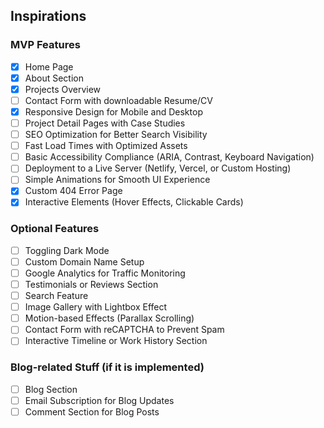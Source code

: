 ## Inspirations

### MVP Features

- [x] Home Page
- [x] About Section
- [x] Projects Overview
- [ ] Contact Form with downloadable Resume/CV
- [x] Responsive Design for Mobile and Desktop
- [ ] Project Detail Pages with Case Studies
- [ ] SEO Optimization for Better Search Visibility
- [ ] Fast Load Times with Optimized Assets
- [ ] Basic Accessibility Compliance (ARIA, Contrast, Keyboard Navigation)
- [ ] Deployment to a Live Server (Netlify, Vercel, or Custom Hosting)
- [ ] Simple Animations for Smooth UI Experience
- [x] Custom 404 Error Page
- [x] Interactive Elements (Hover Effects, Clickable Cards)

### Optional Features

- [ ] Toggling Dark Mode
- [ ] Custom Domain Name Setup
- [ ] Google Analytics for Traffic Monitoring
- [ ] Testimonials or Reviews Section
- [ ] Search Feature
- [ ] Image Gallery with Lightbox Effect
- [ ] Motion-based Effects (Parallax Scrolling)
- [ ] Contact Form with reCAPTCHA to Prevent Spam
- [ ] Interactive Timeline or Work History Section

### Blog-related Stuff (if it is implemented)

- [ ] Blog Section
- [ ] Email Subscription for Blog Updates
- [ ] Comment Section for Blog Posts
